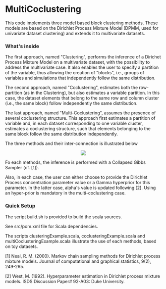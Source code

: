 # MultiCoclustering

This code implements three model based block clustering methods. These models are based on the Dirichlet Process Mixture Model (DPMM, used for univariate dataset clustering) and extends it to multivariate datasets.

### What's inside 

The first approach, named "Clustering", performs the inference of a Dirichet Process Mixture Model on a multivariate dataset, with the possibility to address the multivariate case. It also enables the user to specify a partition of the variable, thus allowing the creation of "blocks", i.e., groups of variables and simulations that independently follow the same distribution.

The second approach, named "Coclustering", estimates both the row-partition (as in the Clustering), but also estimates a variable partition. In this case, the dataset elements that belong to the same row and column cluster (i.e., the same block) follow independently the same distribution.

The last approach, named "Multi-Coclustering", assumes the presence of several coclustering structure. This approach first estimates a partition of variable and, in each dataset corresponding to one variable cluster, estimates a coclustering structure, such that elements belonging to the same block follow the same distribution independently. 

The three methods and their inter-connection is illustrated below

<p align="center">
  <img src="https://github.com/EtienneGof/MultiCoclustering/blob/main/illustration.gif" />
</p>


Fo each methods, the inference is performed with a Collapsed Gibbs Sampler (cf. [1]).

Also, in each case, the user can either choose to provide the Dirichlet Process concentration parameter value or a Gamma hyperprior for this parameter. In the latter case, alpha's value is updated following [2]. Using an hyper-prior is mandatory in the multi-coclustering case.

### Quick Setup

The script build.sh is provided to build the scala sources. 

See src/pom.xml file for Scala dependencies.

The scripts clusteringExample.scala, coclusteringExample.scala and multiCoclusteringExample.scala illustrate the use of each methods, based on toy datasets.

[1] Neal, R. M. (2000). Markov chain sampling methods for Dirichlet process mixture models. Journal of computational and graphical statistics, 9(2), 249-265.

[2] West, M. (1992). Hyperparameter estimation in Dirichlet process mixture models. ISDS Discussion Paper# 92-A03: Duke University.
